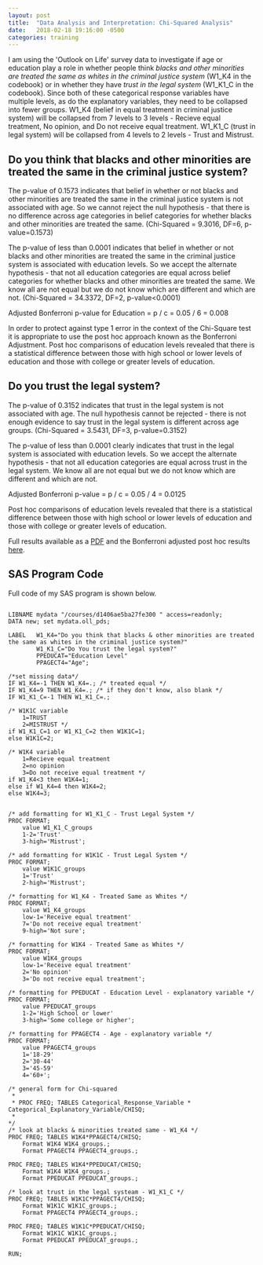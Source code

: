 ```yaml
---
layout: post
title:  "Data Analysis and Interpretation: Chi-Squared Analysis"
date:   2018-02-18 19:16:00 -0500
categories: training
---
```


I am using the 'Outlook on Life' survey data to investigate if age or education play a role in whether people think _blacks and other minorities are treated the same as whites in the criminal justice system_ (W1_K4 in the codebook) or in whether they have _trust in the legal system_ (W1_K1_C in the codebook). Since both of these categorical response variables have multiple levels, as do the explanatory variables, they need to be collapsed into fewer groups. W1_K4 (belief in equal treatment in criminal justice system) will be collapsed from 7 levels to 3 levels - Recieve equal treatment, No opinion, and Do not receive equal treatment. W1_K1_C (trust in legal system) will be collapsed from 4 levels to 2 levels - Trust and Mistrust.

## Do you think that blacks and other minorities are treated the same in the criminal justice system?

The p-value of 0.1573 indicates that belief in whether or not blacks and other minorities are treated the same in the criminal justice system is not associated with age. So we cannot reject the null hypothesis - that there is no difference across age categories in belief categories for whether blacks and other minorities are treated the same. (Chi-Squared = 9.3016, DF=6, p-value=0.1573)

The p-value of less than 0.0001 indicates that belief in whether or not blacks and other minorities are treated the same in the criminal justice system is associated with education levels. So we accept the alternate hypothesis - that not all education categories are equal across belief categories for whether blacks and other minorities are treated the same. We know all are not equal but we do not know which are different and which are not. (Chi-Squared = 34.3372, DF=2, p-value<0.0001)

Adjusted Bonferroni p-value for Education = p / c = 0.05 / 6 = 0.008

In order to protect against type 1 error in the context of the Chi-Square test it is appropriate to use the post hoc approach known as the Bonferroni Adjustment. Post hoc comparisons of education levels revealed that there is a statistical difference between those with high school or lower levels of education and those with college or greater levels of education.


## Do you trust the legal system?

The p-value of 0.3152 indicates that trust in the legal system is not associated with age. The null hypothesis cannot be rejected - there is not enough evidence to say trust in the legal system is different across age groups. (Chi-Squared = 3.5431, DF=3, p-value=0.3152)

The p-value of less than 0.0001 clearly indicates that trust in the legal system is associated with education levels. So we accept the alternate hypothesis - that not all education categories are equal across trust in the legal system. We know all are not equal but we do not know which are different and which are not.

Adjusted Bonferroni p-value = p / c = 0.05 / 4 = 0.0125

Post hoc comparisons of education levels revealed that there is a statistical difference between those with high school or lower levels of education and those with college or greater levels of education.

Full results available as a [PDF](/files/Week_2_Chi-Squared_Results.pdf) and the Bonferroni adjusted post hoc results [here](/files/Week_2_Chi-Squared_Bonferroni_Results.pdf).

## SAS Program Code

Full code of my SAS program is shown below.

``` SAS

LIBNAME mydata "/courses/d1406ae5ba27fe300 " access=readonly;
DATA new; set mydata.oll_pds;

LABEL   W1_K4="Do you think that blacks & other minorities are treated the same as whites in the criminal justice system?"
        W1_K1_C="Do You trust the legal system?"
        PPEDUCAT="Education Level"
        PPAGECT4="Age";

/*set missing data*/
IF W1_K4=-1 THEN W1_K4=.; /* treated equal */
IF W1_K4=9 THEN W1_K4=.; /* if they don't know, also blank */
IF W1_K1_C=-1 THEN W1_K1_C=.;

/* W1K1C variable 
    1=TRUST 
    2=MISTRUST */
if W1_K1_C=1 or W1_K1_C=2 then W1K1C=1;
else W1K1C=2;

/* W1K4 variable 
    1=Recieve equal treatment 
    2=no opinion
    3=Do not receive equal treatment */
if W1_K4<3 then W1K4=1;
else if W1_K4=4 then W1K4=2;
else W1K4=3;


/* add formatting for W1_K1_C - Trust Legal System */
PROC FORMAT;
    value W1_K1_C_groups
    1-2='Trust'
    3-high='Mistrust';

/* add formatting for W1K1C - Trust Legal System */
PROC FORMAT;
    value W1K1C_groups
    1='Trust'
    2-high='Mistrust';

/* formatting for W1_K4 - Treated Same as Whites */
PROC FORMAT;
    value W1_K4_groups
    low-1='Receive equal treatment'
    7='Do not receive equal treatment'
    9-high='Not sure';

/* formatting for W1K4 - Treated Same as Whites */
PROC FORMAT;
    value W1K4_groups
    low-1='Receive equal treatment'
    2='No opinion'
    3='Do not receive equal treatment';

/* formatting for PPEDUCAT - Education Level - explanatory variable */
PROC FORMAT;
    value PPEDUCAT_groups
    1-2='High School or lower'
    3-high='Some college or higher';

/* formatting for PPAGECT4 - Age - explanatory variable */
PROC FORMAT;
    value PPAGECT4_groups
    1='18-29'
    2='30-44'
    3='45-59'
    4='60+';

/* general form for Chi-squared
 *
 * PROC FREQ; TABLES Categorical_Response_Variable * Categorical_Explanatory_Variable/CHISQ;
 * 
*/
/* look at blacks & minorities treated same - W1_K4 */
PROC FREQ; TABLES W1K4*PPAGECT4/CHISQ;
    Format W1K4 W1K4_groups.;
    Format PPAGECT4 PPAGECT4_groups.;

PROC FREQ; TABLES W1K4*PPEDUCAT/CHISQ;
    Format W1K4 W1K4_groups.;
    Format PPEDUCAT PPEDUCAT_groups.;

/* look at trust in the legal systeam - W1_K1_C */
PROC FREQ; TABLES W1K1C*PPAGECT4/CHISQ;
    Format W1K1C W1K1C_groups.;
    Format PPAGECT4 PPAGECT4_groups.;

PROC FREQ; TABLES W1K1C*PPEDUCAT/CHISQ;
    Format W1K1C W1K1C_groups.;
    Format PPEDUCAT PPEDUCAT_groups.;

RUN;

```